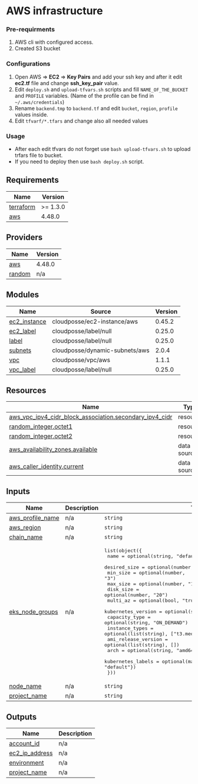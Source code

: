 # AWS infrastructure

### Pre-requirments
1) AWS cli with configured access. 
2) Created S3 bucket

### Configurations
1) Open AWS  => **EC2** => **Key Pairs** and add your ssh key and after it edit **ec2.tf** file and change **ssh_key_pair** value. 
2) Edit `deploy.sh` and `upload-tfvars.sh` scripts and fill `NAME_OF_THE_BUCKET` and `PROFILE` variables. (Name of the profile can be find in `~/.aws/credentials`)
3) Rename `backend.tmp` to `backend.tf` and edit `bucket`, `region`, `profile` values inside.
4) Edit `tfvarf/*.tfars` and change also all needed values


### Usage
- After each edit tfvars do not forget use `bash upload-tfvars.sh` to upload trfars file to bucket.
- If you need to deploy then use `bash deploy.sh` script.



<!-- BEGIN_TF_DOCS -->
## Requirements

| Name | Version |
|------|---------|
| <a name="requirement_terraform"></a> [terraform](#requirement\_terraform) | >= 1.3.0 |
| <a name="requirement_aws"></a> [aws](#requirement\_aws) | 4.48.0 |

## Providers

| Name | Version |
|------|---------|
| <a name="provider_aws"></a> [aws](#provider\_aws) | 4.48.0 |
| <a name="provider_random"></a> [random](#provider\_random) | n/a |

## Modules

| Name | Source | Version |
|------|--------|---------|
| <a name="module_ec2_instance"></a> [ec2\_instance](#module\_ec2\_instance) | cloudposse/ec2-instance/aws | 0.45.2 |
| <a name="module_ec2_label"></a> [ec2\_label](#module\_ec2\_label) | cloudposse/label/null | 0.25.0 |
| <a name="module_label"></a> [label](#module\_label) | cloudposse/label/null | 0.25.0 |
| <a name="module_subnets"></a> [subnets](#module\_subnets) | cloudposse/dynamic-subnets/aws | 2.0.4 |
| <a name="module_vpc"></a> [vpc](#module\_vpc) | cloudposse/vpc/aws | 1.1.1 |
| <a name="module_vpc_label"></a> [vpc\_label](#module\_vpc\_label) | cloudposse/label/null | 0.25.0 |

## Resources

| Name | Type |
|------|------|
| [aws_vpc_ipv4_cidr_block_association.secondary_ipv4_cidr](https://registry.terraform.io/providers/hashicorp/aws/4.48.0/docs/resources/vpc_ipv4_cidr_block_association) | resource |
| [random_integer.octet1](https://registry.terraform.io/providers/hashicorp/random/latest/docs/resources/integer) | resource |
| [random_integer.octet2](https://registry.terraform.io/providers/hashicorp/random/latest/docs/resources/integer) | resource |
| [aws_availability_zones.available](https://registry.terraform.io/providers/hashicorp/aws/4.48.0/docs/data-sources/availability_zones) | data source |
| [aws_caller_identity.current](https://registry.terraform.io/providers/hashicorp/aws/4.48.0/docs/data-sources/caller_identity) | data source |

## Inputs

| Name | Description | Type | Default | Required |
|------|-------------|------|---------|:--------:|
| <a name="input_aws_profile_name"></a> [aws\_profile\_name](#input\_aws\_profile\_name) | n/a | `string` | n/a | yes |
| <a name="input_aws_region"></a> [aws\_region](#input\_aws\_region) | n/a | `string` | n/a | yes |
| <a name="input_chain_name"></a> [chain\_name](#input\_chain\_name) | n/a | `string` | n/a | yes |
| <a name="input_eks_node_groups"></a> [eks\_node\_groups](#input\_eks\_node\_groups) | n/a | <pre>list(object({<br>    name                = optional(string, "default")<br>    desired_size        = optional(number, "3")<br>    min_size            = optional(number, "3")<br>    max_size            = optional(number, "11")<br>    disk_size           = optional(number, "20")<br>    multi_az            = optional(bool, "true")<br>    kubernetes_version  = optional(string, "1.23")<br>    capacity_type       = optional(string, "ON_DEMAND")<br>    instance_types      = optional(list(string), ["t3.medium"])<br>    ami_release_version = optional(list(string), [])<br>    arch                = optional(string, "amd64")<br>    kubernetes_labels   = optional(map(string), {"node-group-purpose" = "default"})<br>  }))</pre> | n/a | yes |
| <a name="input_node_name"></a> [node\_name](#input\_node\_name) | n/a | `string` | n/a | yes |
| <a name="input_project_name"></a> [project\_name](#input\_project\_name) | n/a | `string` | n/a | yes |

## Outputs

| Name | Description |
|------|-------------|
| <a name="output_account_id"></a> [account\_id](#output\_account\_id) | n/a |
| <a name="output_ec2_ip_address"></a> [ec2\_ip\_address](#output\_ec2\_ip\_address) | n/a |
| <a name="output_environment"></a> [environment](#output\_environment) | n/a |
| <a name="output_project_name"></a> [project\_name](#output\_project\_name) | n/a |
<!-- END_TF_DOCS -->
